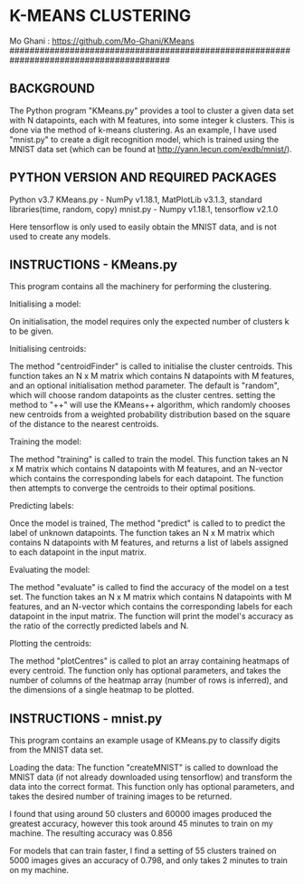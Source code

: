 # K-MEANS CLUSTERING
Mo Ghani : https://github.com/Mo-Ghani/KMeans
########################################################################################

## BACKGROUND
The Python program "KMeans.py" provides a tool to cluster a given data set with N
datapoints, each with M features, into some integer k clusters. This is done via the 
method of k-means clustering. As an example, I have used "mnist.py" to create a digit
recognition model, which is trained using the MNIST data set (which can be found at 
http://yann.lecun.com/exdb/mnist/).


## PYTHON VERSION AND REQUIRED PACKAGES
Python v3.7
KMeans.py - NumPy v1.18.1, MatPlotLib v3.1.3, standard libraries(time, random, copy)
mnist.py - Numpy v1.18.1, tensorflow v2.1.0

Here tensorflow is only used to easily obtain the MNIST data, and is not used to create
any models.

## INSTRUCTIONS - KMeans.py
This program contains all the machinery for performing the clustering.

Initialising a model:

On initialisation, the model requires only the expected number of clusters k to be given.

Initialising centroids:

The method "centroidFinder" is called to initialise the cluster centroids. This function
takes an N x M matrix which contains N datapoints with M features, and an optional
initialisation method parameter. The default is "random", which will choose random
datapoints as the cluster centres. setting the method to "++" will use the KMeans++
algorithm, which randomly chooses new centroids from a weighted probability distribution
based on the square of the distance to the nearest centroids.

Training the model:

The method "training" is called to train the model. This function takes an N x M matrix
which contains N datapoints with M features, and an N-vector which contains the 
corresponding labels for each datapoint. The function then attempts to converge the
centroids to their optimal positions.

Predicting labels:

Once the model is trained, The method "predict" is called to to predict the label of
unknown datapoints. The function takes an N x M matrix which contains N datapoints with
M features, and returns a list of labels assigned to each datapoint in the
input matrix.

Evaluating the model:

The method "evaluate" is called to find the accuracy of the model on a test set. The
function takes an N x M matrix which contains N datapoints with M features, and an
N-vector which contains the corresponding labels for each datapoint in the input matrix.
The function will print the model's accuracy as the ratio of the correctly predicted 
labels and N.

Plotting the centroids:

The method "plotCentres" is called to plot an array containing heatmaps of every centroid. 
The function only has optional parameters, and takes the number of columns of the heatmap
array (number of rows is inferred), and the dimensions of a single heatmap to be plotted.


## INSTRUCTIONS - mnist.py
This program contains an example usage of KMeans.py to classify digits from the MNIST
data set. 

Loading the data:
The function "createMNIST" is called to download the MNIST data (if not already
downloaded using tensorflow) and transform the data into the correct format. This function
only has optional parameters, and takes the desired number of training images to be
returned. 

I found that using around 50 clusters and 60000 images produced the greatest accuracy,
however this took around 45 minutes to train on my machine. The resulting accuracy was
0.856

For models that can train faster, I find a setting of 55 clusters trained on 5000 images
gives an accuracy of 0.798, and only takes 2 minutes to train on my machine. 

